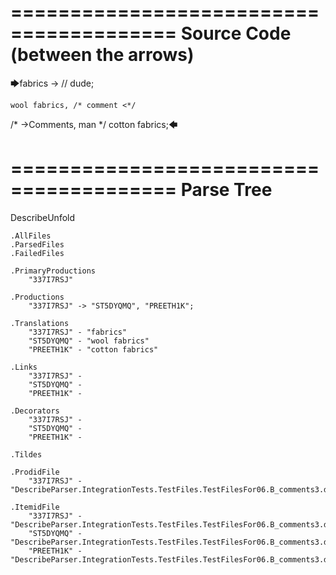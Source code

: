 ========================================
Source Code (between the arrows)
========================================

🡆fabrics ->        // dude;

    wool fabrics, /* comment <*/
/* ->Comments, man */    cotton fabrics;🡄

========================================
Parse Tree
========================================
DescribeUnfold

    .AllFiles
    .ParsedFiles
    .FailedFiles

    .PrimaryProductions
        "337I7RSJ" 

    .Productions
        "337I7RSJ" -> "ST5DYQMQ", "PREETH1K";

    .Translations
        "337I7RSJ" - "fabrics"
        "ST5DYQMQ" - "wool fabrics"
        "PREETH1K" - "cotton fabrics"

    .Links
        "337I7RSJ" - 
        "ST5DYQMQ" - 
        "PREETH1K" - 

    .Decorators
        "337I7RSJ" - 
        "ST5DYQMQ" - 
        "PREETH1K" - 

    .Tildes

    .ProdidFile
        "337I7RSJ" - "DescribeParser.IntegrationTests.TestFiles.TestFilesFor06.B_comments3.ds"

    .ItemidFile
        "337I7RSJ" - "DescribeParser.IntegrationTests.TestFiles.TestFilesFor06.B_comments3.ds"
        "ST5DYQMQ" - "DescribeParser.IntegrationTests.TestFiles.TestFilesFor06.B_comments3.ds"
        "PREETH1K" - "DescribeParser.IntegrationTests.TestFiles.TestFilesFor06.B_comments3.ds"

